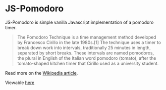 # JS-Pomodoro

JS-Pomodoro is simple vanilla Javascript implementation of a pomodoro timer.

> The Pomodoro Technique is a time management method developed by Francesco Cirillo in the late 1980s.[1] The technique uses a timer to break down work into intervals, traditionally 25 minutes in length, separated by short breaks. These intervals are named pomodoros, the plural in English of the Italian word pomodoro (tomato), after the tomato-shaped kitchen timer that Cirillo used as a university student.

Read more on the [Wikipedia article](https://en.wikipedia.org/wiki/Pomodoro_Technique).

Viewable [here](http://leosoaivan.com/js-pomodoro/)

